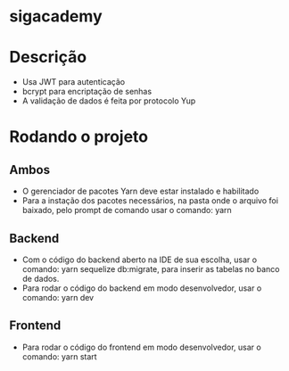 ﻿# sigacademy
# Descrição
* Usa JWT para autenticação
* bcrypt para encriptação de senhas
* A validação de dados é feita por protocolo Yup

# Rodando o projeto
## Ambos
* O gerenciador de pacotes Yarn deve estar instalado e habilitado
* Para a instação dos pacotes necessários, na pasta onde o arquivo foi baixado, pelo prompt de comando usar o comando: yarn
## Backend
* Com o código do backend aberto na IDE de sua escolha, usar o comando: yarn sequelize db:migrate, para inserir as tabelas no banco de dados.
* Para rodar o código do backend em modo desenvolvedor, usar o comando: yarn dev
## Frontend
* Para rodar o código do frontend em modo desenvolvedor, usar o comando: yarn start
